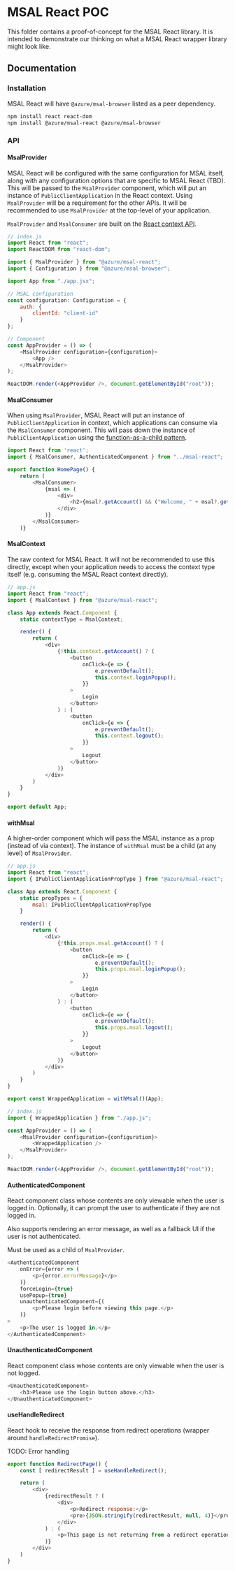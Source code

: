 # MSAL React POC

This folder contains a proof-of-concept for the MSAL React library. It is intended to demonstrate our thinking on what a MSAL React wrapper library might look like.

## Documentation

### Installation

MSAL React will have `@azure/msal-browser` listed as a peer dependency.

```sh
npm install react react-dom
npm install @azure/msal-react @azure/msal-browser
```

### API

#### MsalProvider

MSAL React will be configured with the same configuration for MSAL itself, along with any configuration options that are specific to MSAL React (TBD). This will be passed to the `MsalProvider` component, which will put an instance of `PublicClientApplication` in the React context. Using `MsalProvider` will be a requirement for the other APIs. It will be recommended to use `MsalProvider` at the top-level of your application.

`MsalProvider` and `MsalConsumer` are built on the [React context API](https://reactjs.org/docs/context.html).

```javascript
// index.js
import React from "react";
import ReactDOM from "react-dom";

import { MsalProvider } from "@azure/msal-react";
import { Configuration } from "@azure/msal-browser";

import App from "./app.jsx";

// MSAL configuration
const configuration: Configuration = {
    auth: {
        clientId: "client-id"
    }
};

// Component
const AppProvider = () => (
    <MsalProvider configuration={configuration}>
        <App />
    </MsalProvider>
);

ReactDOM.render(<AppProvider />, document.getElementById("root"));
```

#### MsalConsumer

When using `MsalProvider`, MSAL React will put an instance of `PublicClientApplication` in context, which applications can consume via the `MsalConsumer` component. This will pass down the instance of `PubliClientApplication` using the [function-as-a-child pattern](https://reactjs.org/docs/context.html#contextconsumer).

```js
import React from 'react';
import { MsalConsumer, AuthenticatedComponent } from "../msal-react";

export function HomePage() {
    return (
        <MsalConsumer>
            {msal => (
                <div>
                    <h2>{msal?.getAccount() && ("Welcome, " + msal?.getAccount().name)}</h2>
                </div>
            )}
        </MsalConsumer>
    )}
```

#### MsalContext

The raw context for MSAL React. It will not be recommended to use this directly, except when your application needs to access the context type itself (e.g. consuming the MSAL React context directly).

```js
// app.js
import React from "react";
import { MsalContext } from "@azure/msal-react";

class App extends React.Component {
    static contextType = MsalContext;

    render() {
        return (
            <div>
                {!this.context.getAccount() ? (
                    <button
                        onClick={e => {
                            e.preventDefault();
                            this.context.loginPopup();
                        }}
                    >
                        Login
                    </button>
                ) : (
                    <button
                        onClick={e => {
                            e.preventDefault();
                            this.context.logout();
                        }}
                    >
                        Logout
                    </button>
                )}
            </div>
        )
    }
}

export default App;
```

#### withMsal

A higher-order component which will pass the MSAL instance as a prop (instead of via context). The instance of `withMsal` must be a child (at any level) of `MsalProvider`.

```js
// app.js
import React from "react";
import { IPublicClientApplicationPropType } from "@azure/msal-react";

class App extends React.Component {
    static propTypes = {
        msal: IPublicClientApplicationPropType
    }

    render() {
        return (
            <div>
                {!this.props.msal.getAccount() ? (
                    <button
                        onClick={e => {
                            e.preventDefault();
                            this.props.msal.loginPopup();
                        }}
                    >
                        Login
                    </button>
                ) : (
                    <button
                        onClick={e => {
                            e.preventDefault();
                            this.props.msal.logout();
                        }}
                    >
                        Logout
                    </button>
                )}
            </div>
        )
    }
}

export const WrappedApplication = withMsal()(App);

// index.js
import { WrappedApplication } from "./app.js";

const AppProvider = () => (
    <MsalProvider configuration={configuration}>
        <WrappedApplication />
    </MsalProvider>
);

ReactDOM.render(<AppProvider />, document.getElementById("root"));
```

#### AuthenticatedComponent

React component class whose contents are only viewable when the user is logged in. Optionally, it can prompt the user to authenticate if they are not logged in.

Also supports rendering an error message, as well as a fallback UI if the user is not authenticated.

Must be used as a child of `MsalProvider`.

```js
<AuthenticatedComponent
    onError={error => (
        <p>{error.errorMessage}</p>
    )}
    forceLogin={true}
    usePopup={true}
    unauthenticatedComponent={(
        <p>Please login before viewing this page.</p>
    )}
>
    <p>The user is logged in.</p>
</AuthenticatedComponent>
```

#### UnauthenticatedComponent

React component class whose contents are only viewable when the user is not logged.

```js
<UnauthenticatedComponent>
    <h3>Please use the login button above.</h3>
</UnauthenticatedComponent>
```

#### useHandleRedirect

React hook to receive the response from redirect operations (wrapper around `handleRedirectPromise`).

TODO: Error handling

```js
export function RedirectPage() {
    const [ redirectResult ] = useHandleRedirect();

    return (
        <div>
            {redirectResult ? (
                <div>
                    <p>Redirect response:</p>
                    <pre>{JSON.stringify(redirectResult, null, 4)}</pre>
                </div>
            ) : (
                <p>This page is not returning from a redirect operation.</p>
            )}
        </div>
    )
}
```
